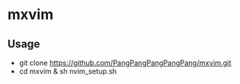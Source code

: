 # mxvim
## Usage
* git clone https://github.com/PangPangPangPangPang/mxvim.git
* cd mxvim & sh nvim_setup.sh
